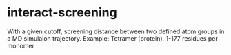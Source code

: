 # interact-screening
With a given cutoff, screening distance between two defined atom groups in a MD simulaion trajectory.
Example: Tetramer (protein), 1-177 residues per monomer
